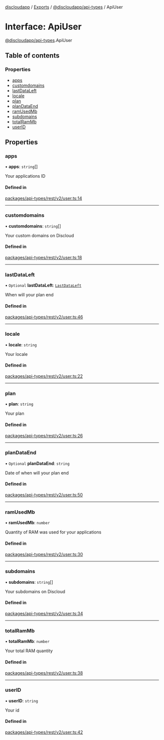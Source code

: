 [discloudapp](../README.md) / [Exports](../modules.md) / [@discloudapp/api-types](../modules/discloudapp_api_types.md) / ApiUser

# Interface: ApiUser

[@discloudapp/api-types](../modules/discloudapp_api_types.md).ApiUser

## Table of contents

### Properties

- [apps](discloudapp_api_types.ApiUser.md#apps)
- [customdomains](discloudapp_api_types.ApiUser.md#customdomains)
- [lastDataLeft](discloudapp_api_types.ApiUser.md#lastdataleft)
- [locale](discloudapp_api_types.ApiUser.md#locale)
- [plan](discloudapp_api_types.ApiUser.md#plan)
- [planDataEnd](discloudapp_api_types.ApiUser.md#plandataend)
- [ramUsedMb](discloudapp_api_types.ApiUser.md#ramusedmb)
- [subdomains](discloudapp_api_types.ApiUser.md#subdomains)
- [totalRamMb](discloudapp_api_types.ApiUser.md#totalrammb)
- [userID](discloudapp_api_types.ApiUser.md#userid)

## Properties

### apps

• **apps**: `string`[]

Your applications ID

#### Defined in

[packages/api-types/rest/v2/user.ts:14](https://github.com/discloud/discloud.app/blob/0fe6620/packages/api-types/rest/v2/user.ts#L14)

___

### customdomains

• **customdomains**: `string`[]

Your custom domains on Discloud

#### Defined in

[packages/api-types/rest/v2/user.ts:18](https://github.com/discloud/discloud.app/blob/0fe6620/packages/api-types/rest/v2/user.ts#L18)

___

### lastDataLeft

• `Optional` **lastDataLeft**: [`LastDataLeft`](discloudapp_api_types.LastDataLeft.md)

When will your plan end

#### Defined in

[packages/api-types/rest/v2/user.ts:46](https://github.com/discloud/discloud.app/blob/0fe6620/packages/api-types/rest/v2/user.ts#L46)

___

### locale

• **locale**: `string`

Your locale

#### Defined in

[packages/api-types/rest/v2/user.ts:22](https://github.com/discloud/discloud.app/blob/0fe6620/packages/api-types/rest/v2/user.ts#L22)

___

### plan

• **plan**: `string`

Your plan

#### Defined in

[packages/api-types/rest/v2/user.ts:26](https://github.com/discloud/discloud.app/blob/0fe6620/packages/api-types/rest/v2/user.ts#L26)

___

### planDataEnd

• `Optional` **planDataEnd**: `string`

Date of when will your plan end

#### Defined in

[packages/api-types/rest/v2/user.ts:50](https://github.com/discloud/discloud.app/blob/0fe6620/packages/api-types/rest/v2/user.ts#L50)

___

### ramUsedMb

• **ramUsedMb**: `number`

Quantity of RAM was used for your applications

#### Defined in

[packages/api-types/rest/v2/user.ts:30](https://github.com/discloud/discloud.app/blob/0fe6620/packages/api-types/rest/v2/user.ts#L30)

___

### subdomains

• **subdomains**: `string`[]

Your subdomains on Discloud

#### Defined in

[packages/api-types/rest/v2/user.ts:34](https://github.com/discloud/discloud.app/blob/0fe6620/packages/api-types/rest/v2/user.ts#L34)

___

### totalRamMb

• **totalRamMb**: `number`

Your total RAM quantity

#### Defined in

[packages/api-types/rest/v2/user.ts:38](https://github.com/discloud/discloud.app/blob/0fe6620/packages/api-types/rest/v2/user.ts#L38)

___

### userID

• **userID**: `string`

Your id

#### Defined in

[packages/api-types/rest/v2/user.ts:42](https://github.com/discloud/discloud.app/blob/0fe6620/packages/api-types/rest/v2/user.ts#L42)
